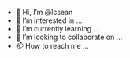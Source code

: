 - 👋 Hi, I’m @lcsean
- 👀 I’m interested in ...
- 🌱 I’m currently learning ...
- 💞️ I’m looking to collaborate on ...
- 📫 How to reach me ...

<!---
lcsean/lcsean is a ✨ special ✨ repository because its `README.md` (this file) appears on your GitHub profile.
You can click the Preview link to take a look at your changes.
--->
